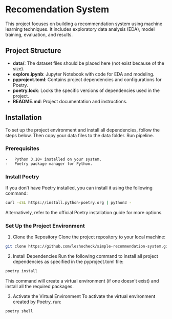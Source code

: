 # Recomendation System

This project focuses on building a recommendation system using machine learning techniques. It includes exploratory data analysis (EDA), model training, evaluation, and results.

## Project Structure

-	**data/**: The dataset files should be placed here (not exist because of the size).
-	**explore.ipynb**: Jupyter Notebook with code for EDA and modeling.
-	**pyproject.toml**: Contains project dependencies and configurations for Poetry.
-	**poetry.lock**: Locks the specific versions of dependencies used in the project.
-	**README.md**: Project documentation and instructions.

## Installation

To set up the project environment and install all dependencies, follow the steps below.
Then copy your data files to the data folder.
Run pipeline.

### Prerequisites

	-	Python 3.10+ installed on your system.
	-	Poetry package manager for Python.

### Install Poetry

If you don’t have Poetry installed, you can install it using the following command:

```bash
curl -sSL https://install.python-poetry.org | python3 -
```

Alternatively, refer to the official Poetry installation guide for more options.

### Set Up the Project Environment

1.	Clone the Repository
Clone the project repository to your local machine:

```bash
git clone https://github.com/lezhocheck/simple-recommendation-system.git
```

2.	Install Dependencies
Run the following command to install all project dependencies as specified in the pyproject.toml file:

```bash
poetry install
```

This command will create a virtual environment (if one doesn’t exist) and install all the required packages.

3.	Activate the Virtual Environment
To activate the virtual environment created by Poetry, run:

```bash
poetry shell
```
